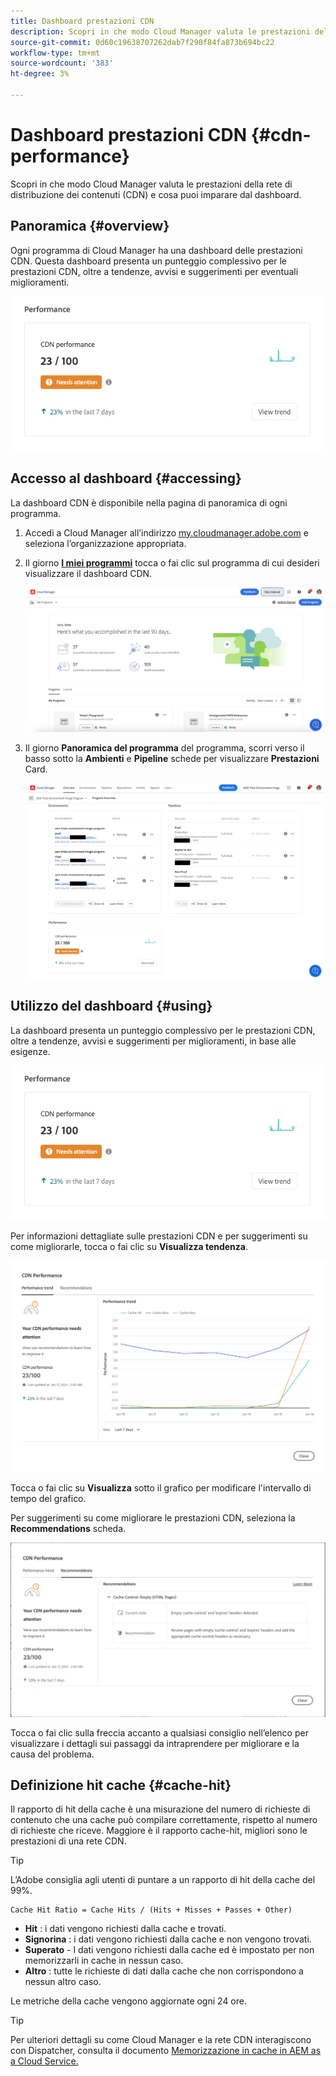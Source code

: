 ```yaml
---
title: Dashboard prestazioni CDN
description: Scopri in che modo Cloud Manager valuta le prestazioni della rete di distribuzione dei contenuti (CDN) e cosa puoi imparare dal dashboard.
source-git-commit: 0d60c19638707262dab7f290f84fa873b694bc22
workflow-type: tm+mt
source-wordcount: '383'
ht-degree: 3%

---
```



# Dashboard prestazioni CDN {#cdn-performance}

Scopri in che modo Cloud Manager valuta le prestazioni della rete di distribuzione dei contenuti (CDN) e cosa puoi imparare dal dashboard.

## Panoramica {#overview}

Ogni programma di Cloud Manager ha una dashboard delle prestazioni CDN. Questa dashboard presenta un punteggio complessivo per le prestazioni CDN, oltre a tendenze, avvisi e suggerimenti per eventuali miglioramenti.

![Dashboard delle prestazioni CDN](assets/cdn-performance-dashboard.png)

## Accesso al dashboard {#accessing}

La dashboard CDN è disponibile nella pagina di panoramica di ogni programma.

1. Accedi a Cloud Manager all’indirizzo [my.cloudmanager.adobe.com](https://my.cloudmanager.adobe.com/) e seleziona l’organizzazione appropriata.

1. Il giorno **[I miei programmi](/help/implementing/cloud-manager/getting-access-to-aem-in-cloud/editing-programs.md#my-programs)** tocca o fai clic sul programma di cui desideri visualizzare il dashboard CDN.

   ![Pagina I miei programmi](assets/my-programs.png)

1. Il giorno **Panoramica del programma** del programma, scorri verso il basso sotto la **Ambienti** e **Pipeline** schede per visualizzare **Prestazioni** Card.

   ![Prestazioni](assets/cdn-performance-overview.png)

## Utilizzo del dashboard {#using}

La dashboard presenta un punteggio complessivo per le prestazioni CDN, oltre a tendenze, avvisi e suggerimenti per miglioramenti, in base alle esigenze.

![Dashboard delle prestazioni CDN](assets/cdn-performance-dashboard.png)

Per informazioni dettagliate sulle prestazioni CDN e per suggerimenti su come migliorarle, tocca o fai clic su **Visualizza tendenza**.

![Tendenza delle prestazioni](assets/cdn-performance-trend.png)

Tocca o fai clic su **Visualizza** sotto il grafico per modificare l&#39;intervallo di tempo del grafico.

Per suggerimenti su come migliorare le prestazioni CDN, seleziona la **Recommendations** scheda.

![Consigli CDN](assets/cdn-performance-recommendations.png)

Tocca o fai clic sulla freccia accanto a qualsiasi consiglio nell’elenco per visualizzare i dettagli sui passaggi da intraprendere per migliorare e la causa del problema.

## Definizione hit cache {#cache-hit}

Il rapporto di hit della cache è una misurazione del numero di richieste di contenuto che una cache può compilare correttamente, rispetto al numero di richieste che riceve. Maggiore è il rapporto cache-hit, migliori sono le prestazioni di una rete CDN.

>[!TIP]
>
>L’Adobe consiglia agli utenti di puntare a un rapporto di hit della cache del 99%.

```text
Cache Hit Ratio = Cache Hits / (Hits + Misses + Passes + Other)
```

* **Hit** : i dati vengono richiesti dalla cache e trovati.
* **Signorina** : i dati vengono richiesti dalla cache e non vengono trovati.
* **Superato** - I dati vengono richiesti dalla cache ed è impostato per non memorizzarli in cache in nessun caso.
* **Altro** : tutte le richieste di dati dalla cache che non corrispondono a nessun altro caso.

Le metriche della cache vengono aggiornate ogni 24 ore.

>[!TIP]
>
>Per ulteriori dettagli su come Cloud Manager e la rete CDN interagiscono con Dispatcher, consulta il documento [Memorizzazione in cache in AEM as a Cloud Service.](/help/implementing/dispatcher/caching.md)

